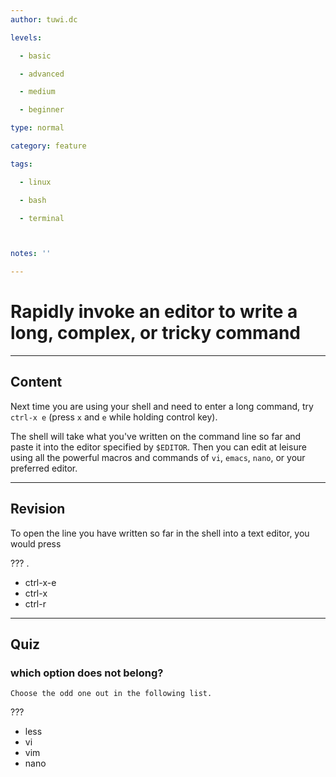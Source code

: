 ```yaml
---
author: tuwi.dc

levels:

  - basic

  - advanced

  - medium

  - beginner

type: normal

category: feature

tags:

  - linux

  - bash

  - terminal



notes: ''

---
```


# Rapidly invoke an editor to write a long, complex, or tricky command

---
## Content

Next time you are using your shell and need to enter a long command,
try `ctrl-x e` (press `x` and `e` while holding control key).

The shell will take what you've written on the command line so far and paste it into the editor specified by `$EDITOR`. Then you can edit at leisure using all the powerful macros and commands of `vi`, `emacs`, `nano`, or your preferred editor.

---
## Revision

To open the line you have written so far in the shell into a text editor, you would press

??? .


* ctrl-x-e
* ctrl-x
* ctrl-r

---
## Quiz
### which option does not belong?
```
Choose the odd one out in the following list.
```

 ???

* less
* vi
* vim
* nano

